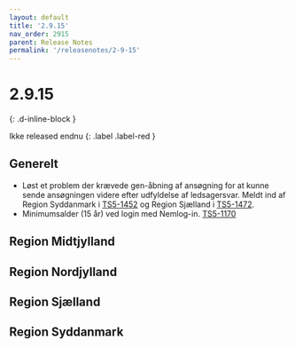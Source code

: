 ```yaml
---
layout: default
title: '2.9.15'
nav_order: 2915
parent: Release Notes
permalink: '/releasenotes/2-9-15'
---
```


# 2.9.15
{: .d-inline-block }

Ikke released endnu
{: .label .label-red }

## Generelt
- Løst et problem der krævede gen-åbning af ansøgning for at kunne sende ansøgningen videre efter udfyldelse af ledsagersvar. Meldt ind af Region Syddanmark i [TS5-1452](https://sd.trifork.com/browse/TS5-1452) og Region Sjælland i [TS5-1472](https://sd.trifork.com/browse/TS5-1472).
- Minimumsalder (15 år) ved login med Nemlog-in. [TS5-1170](https://sd.trifork.com/browse/TS5-1170)

## Region Midtjylland

## Region Nordjylland

## Region Sjælland

## Region Syddanmark

